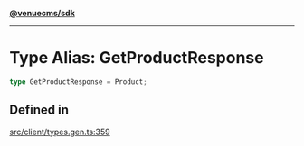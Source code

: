 [**@venuecms/sdk**](../Index.md)

***

# Type Alias: GetProductResponse

```ts
type GetProductResponse = Product;
```

## Defined in

[src/client/types.gen.ts:359](https://github.com/venuecms/sdk/blob/5b8937f1771d31bef01a3652bf48054570abcbdb/src/client/types.gen.ts#L359)
